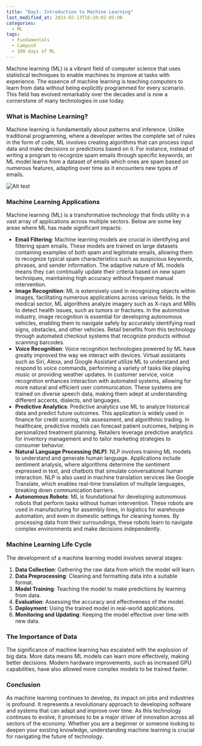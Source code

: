 ```yaml
---
title: "Day1: Introduction to Machine Learning"
last_modified_at: 2023-02-13T16:20:02-05:00
categories:
  - ML 
tags:
  - Fundamentals
  - CampusX
  - 100 days of ML
---
```


Machine learning (ML) is a vibrant field of computer science that uses statistical techniques to enable machines to improve at tasks with experience. The essence of machine learning is teaching computers to learn from data without being explicitly programmed for every scenario. This field has evolved remarkably over the decades and is now a cornerstone of many technologies in use today.

### What is Machine Learning?

Machine learning is fundamentally about patterns and inference. Unlike traditional programming, where a developer writes the complete set of rules in the form of code, ML involves creating algorithms that can process input data and make decisions or predictions based on it. For instance, instead of writing a program to recognize spam emails through specific keywords, an ML model learns from a dataset of emails which ones are spam based on numerous features, adapting over time as it encounters new types of emails.

![Alt test](/assets/ML_vsSof.png)

### Machine Learning Applications

Machine learning (ML) is a transformative technology that finds utility in a vast array of applications across multiple sectors. Below are some key areas where ML has made significant impacts:

- **Email Filtering**: Machine learning models are crucial in identifying and filtering spam emails. These models are trained on large datasets containing examples of both spam and legitimate emails, allowing them to recognize typical spam characteristics such as suspicious keywords, phrases, and sender information. The adaptive nature of ML models means they can continually update their criteria based on new spam techniques, maintaining high accuracy without frequent manual intervention.
- **Image Recognition**: ML is extensively used in recognizing objects within images, facilitating numerous applications across various fields. In the medical sector, ML algorithms analyze imagery such as X-rays and MRIs to detect health issues, such as tumors or fractures. In the automotive industry, image recognition is essential for developing autonomous vehicles, enabling them to navigate safely by accurately identifying road signs, obstacles, and other vehicles. Retail benefits from this technology through automated checkout systems that recognize products without scanning barcodes.
- **Voice Recognition**: Voice recognition technologies powered by ML have greatly improved the way we interact with devices. Virtual assistants such as Siri, Alexa, and Google Assistant utilize ML to understand and respond to voice commands, performing a variety of tasks like playing music or providing weather updates. In customer service, voice recognition enhances interaction with automated systems, allowing for more natural and efficient user communication. These systems are trained on diverse speech data, making them adept at understanding different accents, dialects, and languages.
- **Predictive Analytics**: Predictive analytics use ML to analyze historical data and predict future outcomes. This application is widely used in finance for credit scoring, risk assessment, and algorithmic trading. In healthcare, predictive models can forecast patient outcomes, helping in personalized treatment planning. Retailers leverage predictive analytics for inventory management and to tailor marketing strategies to consumer behavior.
- **Natural Language Processing (NLP)**: NLP involves training ML models to understand and generate human language. Applications include sentiment analysis, where algorithms determine the sentiment expressed in text, and chatbots that simulate conversational human interaction. NLP is also used in machine translation services like Google Translate, which enables real-time translation of multiple languages, breaking down communication barriers.
- **Autonomous Robots**: ML is foundational for developing autonomous robots that perform tasks without human intervention. These robots are used in manufacturing for assembly lines, in logistics for warehouse automation, and even in domestic settings for cleaning homes. By processing data from their surroundings, these robots learn to navigate complex environments and make decisions independently.

### Machine Learning Life Cycle

The development of a machine learning model involves several stages:
1. **Data Collection**: Gathering the raw data from which the model will learn.
2. **Data Preprocessing**: Cleaning and formatting data into a suitable format.
3. **Model Training**: Teaching the model to make predictions by learning from data.
4. **Evaluation**: Assessing the accuracy and effectiveness of the model.
5. **Deployment**: Using the trained model in real-world applications.
6. **Monitoring and Updating**: Keeping the model effective over time with new data.

### The Importance of Data

The significance of machine learning has escalated with the explosion of big data. More data means ML models can learn more effectively, making better decisions. Modern hardware improvements, such as increased GPU capabilities, have also allowed more complex models to be trained faster.

### Conclusion
As machine learning continues to develop, its impact on jobs and industries is profound. 
It represents a revolutionary approach to developing software and systems that can adapt and improve over time. As this technology continues to evolve, it promises to be a major driver of innovation across all sectors of the economy. Whether you are a beginner or someone looking to deepen your existing knowledge, understanding machine learning is crucial for navigating the future of technology.


